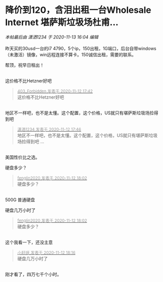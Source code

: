 # 降价到120，含泪出租一台Wholesale Internet 堪萨斯垃圾场杜甫...


<i class="pstatus"> 本帖最后由 潇洒1234 于 2020-11-13 16:04 编辑 </i><br />
<br />
昨天买的30usd一台的i7 4790，5个ip，150出租，1G端口，后台自带windows（未激活）镜像，win远程连接不算卡。150诚信出租，需要的联系。

帮顶，祝早日租出！<br />
<br />
<img src="static/image/smiley/default/lol.gif" smilieid="12" border="0" alt="" /><img src="static/image/smiley/default/lol.gif" smilieid="12" border="0" alt="" /><img src="static/image/smiley/default/lol.gif" smilieid="12" border="0" alt="" />

这价格不比Hetzner好吧

<div class="quote"><blockquote><font size="2"><a href="https://www.hostloc.com/forum.php?mod=redirect&amp;goto=findpost&amp;pid=9444540&amp;ptid=765897" target="_blank"><font color="#999999">403_Forbidden 发表于 2020-11-12 17:42</font></a></font><br />
这价格不比Hetzner好吧</blockquote></div><br />
地区不一样吧，也不是太懂。这个配置，这个价格，US就只有堪萨斯垃圾场捡得到吧

<div class="quote"><blockquote><font size="2"><a href="https://www.hostloc.com/forum.php?mod=redirect&amp;goto=findpost&amp;pid=9444562&amp;ptid=765897" target="_blank"><font color="#999999">潇洒1234 发表于 2020-11-12 17:46</font></a></font><br />
地区不一样吧，也不是太懂。这个配置，这个价格，US就只有堪萨斯垃圾场捡得到吧 ...</blockquote></div><br />
美国性价比之选。<img src="static/image/smiley/default/lol.gif" smilieid="12" border="0" alt="" />

硬盘多少？

<div class="quote"><blockquote><font size="2"><a href="https://www.hostloc.com/forum.php?mod=redirect&amp;goto=findpost&amp;pid=9444630&amp;ptid=765897" target="_blank"><font color="#999999">fenglin2020 发表于 2020-11-12 18:02</font></a></font><br />
硬盘多少？</blockquote></div><br />
500G 普通硬盘

硬盘几万小时了

<div class="quote"><blockquote><font size="2"><a href="https://www.hostloc.com/forum.php?mod=redirect&amp;goto=findpost&amp;pid=9444630&amp;ptid=765897" target="_blank"><font color="#999999">fenglin2020 发表于 2020-11-12 18:02</font></a></font><br />
硬盘多少？</blockquote></div><br />
这个我看一下，还没主意

<div class="quote"><blockquote><font size="2"><a href="https://www.hostloc.com/forum.php?mod=redirect&amp;goto=findpost&amp;pid=9444716&amp;ptid=765897" target="_blank"><font color="#999999">小轩呀 发表于 2020-11-12 18:16</font></a></font><br />
硬盘几万小时了</blockquote></div><br />
刚才看了，四万七千个小时。
